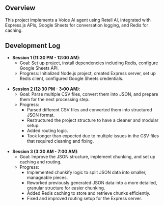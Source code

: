 ## Overview

This project implements a Voice AI agent using Retell AI, integrated with Express.js APIs, Google Sheets for conversation logging, and Redis for caching.

## Development Log

- **Session 1 (11:30 PM - 12:00 AM)**:
  - Goal: Set up project, install dependencies including Redis, configure Google Sheets API.
  - Progress: Initialized Node.js project, created Express server, set up Redis client, configured Google Sheets credentials.
    <br><br>
- **Session 2 (12:30 PM - 3:00 AM)**:
  - Goal: Parse multiple CSV files, convert them into JSON, and prepare them for the next processing step.
  - Progress:
    - Parsed different CSV files and converted them into structured JSON format.
    - Restructured the project structure to have a cleaner and modular setup.
    - Added routing logic.
    - Took longer than expected due to multiple issues in the CSV files that required cleaning and fixing.
      <br><br>
- **Session 3 (3:30 AM - 7:00 AM)**:
  - Goal: Improve the JSON structure, implement chunking, and set up caching and routing.
  - Progress: 
    - Implemented chunkify logic to split JSON data into smaller, manageable pieces.
    - Reworked previously generated JSON data into a more detailed, granular structure for easier chunking.
    - Added Redis caching to store and retrieve chunks efficiently.
    - Fixed and improved routing setup for the Express server.
